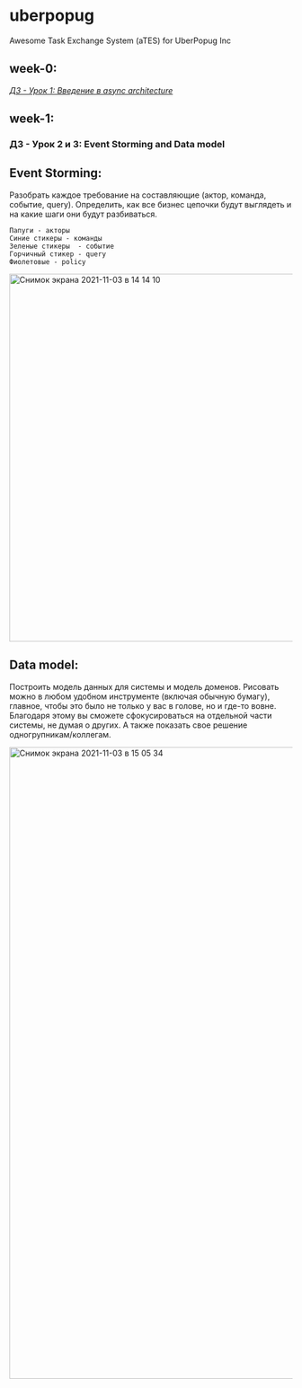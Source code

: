 # uberpopug

Awesome Task Exchange System (aTES) for UberPopug Inc

## week-0:
[*ДЗ - Урок 1: Введение в async architecture*](https://lucid.app/documents/view/1d83ab5a-9a4e-438d-afe9-cd0a76998e04)

## week-1:
### ДЗ - Урок 2 и 3: Event Storming and Data model

## Event Storming:

Разобрать каждое требование на составляющие (актор, команда, событие, query). Определить, как все бизнес цепочки будут выглядеть и на какие шаги они будут разбиваться.
```
Папуги - акторы
Синие стикеры - команды
Зеленые стикеры  - событие
Горчичный стикер - query
Фиолетовые - policy
```

<img width="655" alt="Снимок экрана 2021-11-03 в 14 14 10" src="https://user-images.githubusercontent.com/25566849/140042927-b8778a5c-9ef3-4b7b-8ce3-39da7b76e1f9.png">

## Data model:

Построить модель данных для системы и модель доменов. Рисовать можно в любом удобном инструменте (включая обычную бумагу), главное, чтобы это было не только у вас в голове, но и где-то вовне. Благодаря этому вы сможете сфокусироваться на отдельной части системы, не думая о других. А также показать свое решение одногрупникам/коллегам.


<img width="1125" alt="Снимок экрана 2021-11-03 в 15 05 34" src="https://user-images.githubusercontent.com/25566849/140049797-b0105d80-afbc-4915-8b88-a7589c094a0e.png">

